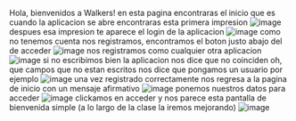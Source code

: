 Hola, bienvenidos a Walkers!
en esta pagina encontraras el inicio que es cuando la aplicacion se abre encontraras esta primera impresion
![image](https://github.com/user-attachments/assets/623fb74c-3bc1-4321-9687-47c2209d56b4)
despues esa impresion te aparece el login de la aplicacion
![image](https://github.com/user-attachments/assets/9b9fb879-7dec-4544-8009-c0b0f51814c9)
como no tenemos cuenta nos registramos, encontramos el boton justo abajo del de acceder
![image](https://github.com/user-attachments/assets/18f0dc1d-950a-4b90-8c1f-1c10babb74f8)
nos registramos como cualquier otra aplicacion
![image](https://github.com/user-attachments/assets/12f56865-4365-4437-a440-ec895176bcea)
si no escribimos bien la aplicacion nos dice que no coinciden
oh, que campos que no estan escritos nos dice que pongamos un usuario por ejemplo
![image](https://github.com/user-attachments/assets/d710346d-f74b-445f-8197-15164c17fe47)
una vez registrado correctamente nos regresa a la pagina de inicio con un mensaje afirmativo 
![image](https://github.com/user-attachments/assets/69ffed24-924d-4555-803e-d8cc6b56daf0)
ponemos nuestros datos para acceder 
![image](https://github.com/user-attachments/assets/354bb34c-41cd-4741-b887-6443d3eb32bf)
clickamos en acceder y nos parece esta pantalla de bienvenida simple (a lo largo de la clase la iremos mejorando)
![image](https://github.com/user-attachments/assets/4ed0eeeb-b95b-4894-bd90-e79397baff5f)



